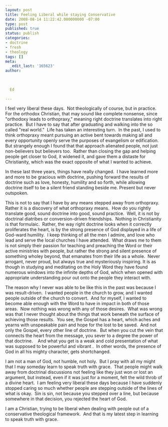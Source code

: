 ```yaml
---
layout: post
title: Feeling Liberal while staying Conservative
date: 2008-08-14 11:22:42.000000000 -07:00
type: post
published: true
status: publish
categories:
- doctrine
- fresh
- theology
tags: []
meta:
  _edit_last: '165623'
author:
  
  
  
  Ed
  
---
```

<p>I feel very liberal these days.  Not theologically of course, but in practice.  For the orthodox Christian, that may sound like complete nonsense, since "orthodoxy leads to orthopraxy," meaning right doctrine translates into right practice.  But I have to say that after graduating and walking into the so called "real world."  Life has taken an interesting turn.  In the past, I used to think orthopraxy meant pursuing an active bent towards making all and every opportunity openly serve the purposes of evangelism or edification.   But strangely enough I found that that approach alienated people, not just non-believers but believers too.  Rather than closing the gap and helping people get closer to God, it widened it, and gave them a distaste for Christianity, which was the exact opposite of what I wanted to achieve.</p>
<p>In these last three years, things have really changed.  I have learned more and more to be gracious with doctrine, pushing forward the results of doctrine such as love, honesty, humility and so forth, while allowing doctrine itself to be a silent friend standing beside me. Present but never outspoken.</p>
<p>This is not to say that I have by any means stepped away from orthopraxy. Rather it is a discovery of what orthopraxy means.  How do you rightly translate good, sound doctrine into good, sound practice.  Well, it is not by doctrinal diatribes or conversion-driven friendships.  Nothing in Christianity is that formulaic.  Rather, the way right doctrine looks when it correctly proliferates the heart, is by the strong presence of God displayed in a life of God-ward humility.  I keep thinking of all the men I admire, and love who lead and serve the local churches I have attended.  What draws me to them is not simply their passion for teaching and preaching the Word or their active ministries with people, but rather the strong and silent presence of something wholey beyond, that emanates from their life as a whole.  Never arrogant, never proud, but always true and mysteriously inspiring. It is as though in studying and meditating on the Holy Word they have found numerous windows into the infinite depths of God, which when opened with appropriate understanding pour out onto the people they interact with.</p>
<p>The reason why I never was able to be like this in the past was because I was result-driven.  I wanted people in the church to grow, and I wanted people outside of the church to convert.  And for myself, I wanted to become able enough with the Word to have in impact in both of those areas.  Now nothing was wrong with any of those desires.  What was wrong was that I never thought about the things that work beneath the surface of achieving those results.  You see, the Gospel has a heart, which aches and yearns with unspeakable pain and hope for the lost to be saved.  And not only the Gospel, every other line of doctrine.  But when you cut the vein that connects the heart from the message, you sever to a degree the power of that doctrine.    And what you get is a weak and cold presentation of what was supposed to be powerful and vibrant .  In other words, the presence of God in all his mighty character, gets shortchanged.</p>
<p>I am not a man of God, not humble, not holy.  But I pray with all my might that I may someday learn to speak truth with grace.  That people might walk away from doctrinal discussions not feeling like they just won or lost an argument, but instead, even if it was just for a moment, felt the wild throb of a divine heart.  I am feeling very liberal these days because I have suddenly stopped caring so much whether people are stepping outside of the lines of what is okay.  Sin is sin, not because you stepped over a line, but because somewhere in that decision, you rejected the heart of God.</p>
<p>I am a Christian, trying to be liberal when dealing with people out of a conservative theological framework.  And that is my latest step in learning to speak truth with grace.</p>
